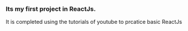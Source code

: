 <h3>Its my first project in ReactJs.</h3>
It is completed using the tutorials of youtube to prcatice basic ReactJs
